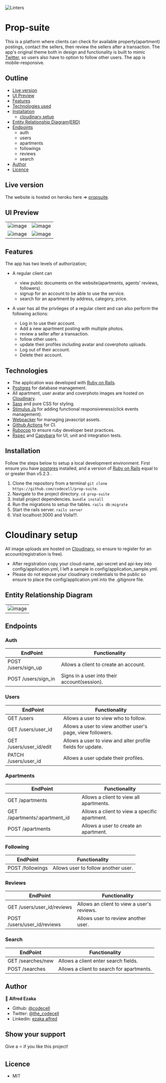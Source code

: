 ![Linters](https://github.com/codecell/prop-suite/workflows/Linters/badge.svg)

# Prop-suite
This is a platform where clients can check for available property(apartment) postings, contact the sellers, then review the sellers after a transaction. The app's original theme both in design and functionality is built to mimic [Twitter](https://www.twitter.com), so users also have to option to follow other users. The app is mobile-responsive.

## Outline
- [Live version](#Live-version)
- [UI Preview](#UI-Preview)
- [Features](#Features)
- [Technologies used](#Technologies)
- [Installation](#Installation)
    - [cloudinary setup](#Cloudinary-setup)
- [Entity Relationship Diagram(ERD)](#Entity-Relationship-Diagram)
- [Endpoints](#endpoints)
    - auth
    - users
    - apartments
    - followings
    - reviews
    - search
- [Author](#author)
- [Licence](#licence)

## Live version
The website is hosted on heroku here => [propsuite](https://tranquil-meadow-73761.herokuapp.com/).

## UI Preview

|                |                |
|----------------|----------------|
|![image](https://user-images.githubusercontent.com/46686100/89936496-a0474e00-dc0b-11ea-8ccf-a2c3f71951b6.png)|![image](https://user-images.githubusercontent.com/46686100/89936700-f1574200-dc0b-11ea-8e1b-102efcc2e5f3.png)|
![image](https://user-images.githubusercontent.com/46686100/89937479-113b3580-dc0d-11ea-9256-096612f25313.png)|![image](https://user-images.githubusercontent.com/46686100/89937811-7bec7100-dc0d-11ea-813a-21cfafc157d7.png)|


## Features

The app has two levels of authorization;
- A regular client can
    - view public documents on the website(apartments, agents' reviews, followers).
    - signup for an account to be able to use the service.
    - search for an apartment by address, category, price.

- A user has all the privileges of a regular client and can also perform the following actions:
    - Log in to use their account.
    - Add a new apartment posting with multiple photos.
    - review a seller after a transaction.
    - follow other users.
    - update their profiles including avatar and coverphoto uploads.
    - Log out of their account.
    - Delete their account.

## Technologies
- The application was developed with [Ruby on Rails](https://rubyonrails.org/).
- [Postgres](https://www.postgresql.org/) for database management.
- All apartment, user avatar and coverphoto images are hosted on [Cloudinary](https://cloudinary.com/).
- [Sass](https://sass-lang.com/) and pure CSS for styling.
- [Stimulus Js](https://stimulusjs.org/) for adding functional responsiveness(click events management).
- [Webpacker](https://github.com/rails/webpacker) for managing javascript assets.
- [Github Actions](https://github.com/features/actions) for CI.
- [Rubocop](https://rubocop.org/) to ensure ruby developer best practices.
- [Rspec](https://rspec.info/) and [Capybara](https://github.com/teamcapybara/capybara) for UI, unit and integration tests.

## Installation
Follow the steps below to setup a local development environment. First ensure you have [postgres](https://www.postgresql.org/) installed, and a version of [Ruby on Rails](https://rubyonrails.org/) equal to or greater than v5.2.3 .

1. Clone the repository from a terminal 
    ```git clone https://github.com/codecell/prop-suite```.
2. Navigate to the project directory.
    ```cd prop-suite```
3. Install project dependencies.
    ```bundle install```
4. Run the migrations to setup the tables.
    ```rails db:migrate```
5. Start the rails server.
    ```rails server```
6. Visit localhost:3000 and Voila!!!.

# Cloudinary setup
All image uploads are hosted on [Cloudinary](https://cloudinary.com/), so ensure to register for an account(registration is free).
- After registration copy your cloud-name, api-secret and api-key into config/application.yml, I left a sample in config/application_sample.yml.
- Please do not expose your cloudinary credentials to the public so ensure to place the config/application.yml into the .gitignore file.

## Entity Relationship Diagram
   |           |
   |-----------|
   |![image](https://user-images.githubusercontent.com/46686100/89991307-8d6c6200-dc7b-11ea-9b84-d0e68dae1201.png)|

## Endpoints
### Auth
EndPoint                       |   Functionality
-------------------------------|------------------------
POST /users/sign_up            |   Allows a client to create an account.
POST /users/sign_in            |   Signs in a user into their account(session).

### Users
EndPoint                       |   Functionality
-------------------------------|------------------------
GET  /users                    |   Allows a user to view who to follow.
GET  /users/user_id            |   Allows a user to view another user's page, view followers.
GET  /users/user_id/edit       |   Allows a user to view and alter profile fields for update.
PATCH /users/user_id           |   Allows a user update their profiles.

### Apartments
EndPoint                       |   Functionality
-------------------------------|------------------------
GET /apartments                |   Allows a client to view all apartments.
GET /apartments/:apartment_id  |   Allows a client to view a specific apartment.
POST /apartments               |   Allows a user to create an apartment.

### Following
EndPoint                       |   Functionality
-------------------------------|------------------------
POST /followings               |   Allows user to follow another user.

### Reviews
EndPoint                       |   Functionality
-------------------------------|------------------------
GET /users/user_id/reviews     |   Allows an client to view a user's reviews.
POST /users/user_id/reviews    |   Allows user to review another user.

### Search
EndPoint                       |   Functionality
-------------------------------|------------------------
GET /searches/new              |   Allows a client enter search fields.
POST /searches                 |   Allows a client to search for apartments.

## Author

👤 **Alfred Ezaka**

- Github: [@codecell](https://github.com/codecell)
- Twitter: [@the_codecell](https://twitter.com/the_codecell) 
- Linkedin: [ezaka alfred](https://www.linkedin.com/in/alfrednoble/)

## Show your support

Give a ⭐️ if you like this project!

## Licence
- MIT